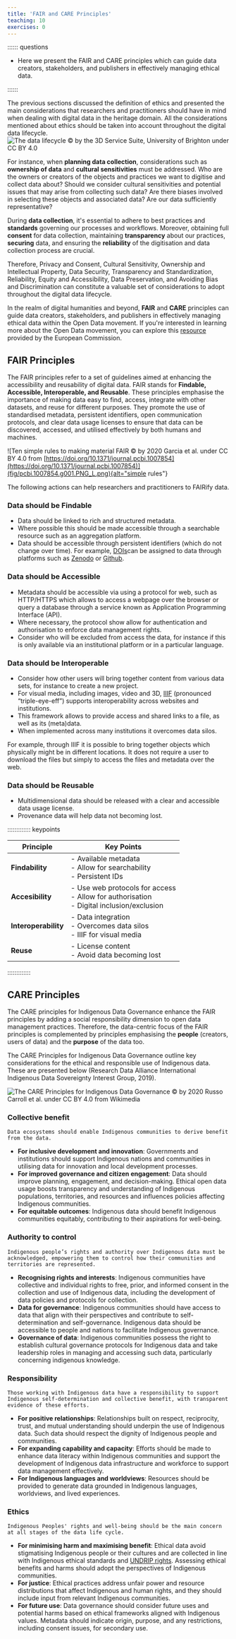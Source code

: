 ```yaml
---
title: 'FAIR and CARE Principles'
teaching: 10
exercises: 0
---
```


:::::: questions

- Here we present the FAIR and CARE principles which can guide data creators, stakeholders, and publishers in effectively managing ethical data.

:::::: 

The previous sections discussed the definition of ethics and presented the main considerations that researchers and practitioners should have in mind when dealing with digital data in the heritage domain. All the considerations mentioned about ethics should be taken into account throughout the digital data lifecycle. 
![The data lifecycle &copy; by the 3D Service Suite, University of Brighton under CC BY 4.0](fig/ColorfulProcessPieChart.png)

For instance, when **planning data collection**, considerations such as **ownership of data** and **cultural sensitivities** must be addressed. Who are the owners or creators of the objects and practices we want to digitise and collect data about? Should we consider cultural sensitivities and potential issues that may arise from collecting such data? Are there biases involved in selecting these objects and associated data? Are our data sufficiently representative? 

 

During **data collection**, it's essential to adhere to best practices and **standards** governing our processes and workflows. Moreover, obtaining full **consent** for data collection, maintaining **transparency** about our practices, **securing** data, and ensuring the **reliability** of the digitisation and data collection process are crucial. 

 

Therefore, Privacy and Consent, Cultural Sensitivity, Ownership and Intellectual Property, Data Security, Transparency and Standardization, Reliability, Equity and Accessibility, Data Preservation, and Avoiding Bias and Discrimination can constitute a valuable set of considerations to adopt throughout the digital data lifecycle. 

 

In the realm of digital humanities and beyond, **FAIR** and **CARE** principles can guide data creators, stakeholders, and publishers in effectively managing ethical data within the Open Data movement. If you're interested in learning more about the Open Data movement, you can explore this [resource](https://data.europa.eu/elearning/en/module1/#/id/co-01) provided by the European Commission. 

## FAIR Principles

The FAIR principles refer to a set of guidelines aimed at enhancing the accessibility and reusability of digital data. FAIR stands for **Findable, Accessible, Interoperable, and Reusable**. These principles emphasise the importance of making data easy to find, access, integrate with other datasets, and reuse for different purposes. They promote the use of standardised metadata, persistent identifiers, open communication protocols, and clear data usage licenses to ensure that data can be discovered, accessed, and utilised effectively by both humans and machines.  

![Ten simple rules to making material FAIR &copy; by 2020 Garcia et al. under CC BY 4.0 from [https://doi.org/10.1371/journal.pcbi.1007854](https://doi.org/10.1371/journal.pcbi.1007854)](fig/pcbi.1007854.g001.PNG_L.png){alt="simple rules"}

The following actions can help researchers and practitioners to FAIRify data.

### Data should be Findable 

- Data should be linked to rich and structured metadata. 
- Where possible this should be made accessible through a searchable resource such as an aggregation platform. 
- Data should be accessible through persistent identifiers (which do not change over time). For example, [DOIs](https://www.doi.org/the-identifier/what-is-a-doi/)can be assigned to data through platforms such as [Zenodo](https://zenodo.org/) or [Github](https://github.com/). 

### Data should be Accessible 

- Metadata should be accessible via using a protocol for web, such as HTTP/HTTPS which allows to access a webpage over the browser or query a database through a service known as Application Programming Interface (API). 
- Where necessary, the protocol show allow for authentication and authorisation to enforce data management rights. 
- Consider who will be excluded from access the data, for instance if this is only available via an institutional platform or in a particular language. 

### Data should be Interoperable 

- Consider how other users will bring together content from various data sets, for instance to create a new project. 
- For visual media, including images, video and 3D, [IIIF](https://iiif.io/get-started/how-iiif-works/) (pronounced “triple-eye-eff”) supports interoperability across websites and institutions. 
- This framework allows to provide access and shared links to a file, as well as its (meta)data. 
- When implemented across many institutions it overcomes data silos. 

For example, through IIIF it is possible to bring together objects which physically might be in different locations. It does not require a user to download the files but simply to access the files and metadata over the web. 


### Data should be Reusable 

- Multidimensional data should be released with a clear and accessible data usage license. 
- Provenance data will help data not becoming lost. 

::::::::::::: keypoints

|  Principle          | Key Points                        |
|---------------------|-----------------------------------|
| **Findability**         | - Available metadata <br> - Allow for searchability <br> - Persistent IDs |
| **Accesibility**        | - Use web protocols for access <br> - Allow for authorisation <br> - Digital inclusion/exclusion |
| **Interoperability**    | - Data integration <br> - Overcomes data silos <br> - IIIF for visual media |
| **Reuse**              |  - License content <br> - Avoid data becoming lost |

::::::::::::: 

## CARE Principles 

 

The CARE principles for Indigenous Data Governance enhance the FAIR principles by adding a social responsibility dimension to open data management practices. Therefore, the data-centric focus of the FAIR principles is complemented by principles emphasising the **people** (creators, users of data) and the **purpose** of the data too. 

 

The CARE Principles for Indigenous Data Governance outline key considerations for the ethical and responsible use of Indigenous data. These are presented below (Research Data Alliance International Indigenous Data Sovereignty Interest Group, 2019). 

![The CARE Principles for Indigenous Data Governance &copy; by 2020 Russo Carroll et al. under CC BY 4.0 from Wikimedia  ](fig/CARE-1.png)
### Collective benefit 

 

``
Data ecosystems should enable Indigenous communities to derive benefit from the data. 
``

- **For inclusive development and innovation**: Governments and institutions should support Indigenous nations and communities in utilising data for innovation and local development processes. 
- **For improved governance and citizen engagement**: Data should improve planning, engagement, and decision-making. Ethical open data usage boosts transparency and understanding of Indigenous populations, territories, and resources and influences policies affecting Indigenous communities. 
- **For equitable outcomes**: Indigenous data should benefit Indigenous communities equitably, contributing to their aspirations for well-being. 

### Authority to control 

 
``
Indigenous people’s rights and authority over Indigenous data must be acknowledged, empowering them to control how their communities and territories are represented. 
``
 

- **Recognising rights and interests**: Indigenous communities have collective and individual rights to free, prior, and informed consent in the collection and use of Indigenous data, including the development of data policies and protocols for collection. 
- **Data for governance**: Indigenous communities should have access to data that align with their perspectives and contribute to self-determination and self-governance. Indigenous data should be accessible to people and nations to facilitate Indigenous governance. 
- **Governance of data**: Indigenous communities possess the right to establish cultural governance protocols for Indigenous data and take leadership roles in managing and accessing such data, particularly concerning indigenous knowledge. 

### Responsibility 

 
``
Those working with Indigenous data have a responsibility to support Indigenous self-determination and collective benefit, with transparent evidence of these efforts. 
``
 

- **For positive relationships**: Relationships built on respect, reciprocity, trust, and mutual understanding should underpin the use of Indigenous data. Such data should respect the dignity of Indigenous people and communities. 
- **For expanding capability and capacity**: Efforts should be made to enhance data literacy within Indigenous communities and support the development of Indigenous data infrastructure and workforce to support data management effectively. 
- **For Indigenous languages and worldviews**: Resources should be provided to generate data grounded in Indigenous languages, worldviews, and lived experiences. 

 

### Ethics 

 
``
Indigenous Peoples' rights and well-being should be the main concern at all stages of the data life cycle.
``
 

- **For minimising harm and maximising benefit**: Ethical data avoid stigmatising Indigenous people or their cultures and are collected in line with Indigenous ethical standards and [UNDRIP rights](https://www.un.org/development/desa/indigenouspeoples/wp-content/uploads/sites/19/2018/11/UNDRIP_E_web.pdf). Assessing ethical benefits and harms should adopt the perspectives of Indigenous communities. 
- **For justice**: Ethical practices address unfair power and resource distributions that affect Indigenous and human rights, and they should include input from relevant Indigenous communities. 
- **For future use**: Data governance should consider future uses and potential harms based on ethical frameworks aligned with Indigenous values. Metadata should indicate origin, purpose, and any restrictions, including consent issues, for secondary use. 
